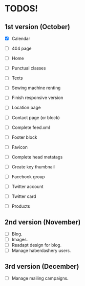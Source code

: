 # TODOS!

## 1st version  (October)

- [x] Calendar
- [ ] 404 page
- [ ] Home
- [ ] Punctual classes
- [ ] Texts
- [ ] Sewing machine renting
- [ ] Finish responsive version
- [ ] Location page
- [ ] Contact page (or block)
- [ ] Complete feed.xml
- [ ] Footer block
- [ ] Favicon
- [ ] Complete head metatags
- [ ] Create key thumbnail
- [ ] Facebook group
- [ ] Twitter account
- [ ] Twitter card
- [ ] Products


## 2nd version (November)

- [ ] Blog.
- [ ] Images.
- [ ] Readapt design for blog.
- [ ] Manage haberdashery users.

## 3rd version (December)

- [ ] Manage mailing campaigns.